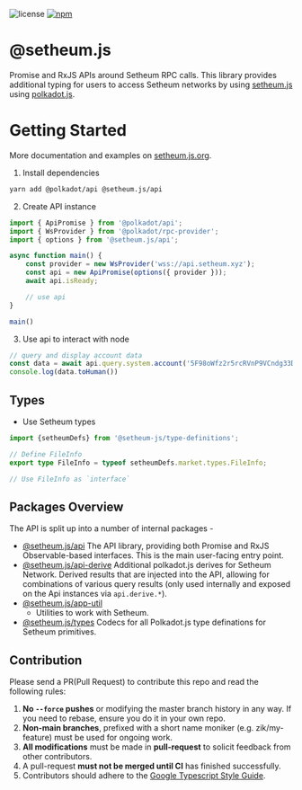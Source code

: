 ![license](https://img.shields.io/badge/License-Apache%202.0-blue?logo=apache&style=flat-square)
[![npm](https://img.shields.io/npm/v/@setheum.js/api?logo=npm&style=flat-square)](https://www.npmjs.com/package/@setheum.js/api)

# @setheum.js
Promise and RxJS APIs around Setheum RPC calls. 
This library provides additional typing for users to access Setheum networks by using [setheum.js](https://github.com/setheum-js/api) using [polkadot.js](https://github.com/polkadot-js/api).

# Getting Started

More documentation and examples on [setheum.js.org](https://setheum.js.org).

1. Install dependencies

```bash
yarn add @polkadot/api @setheum.js/api
```

2. Create API instance

```ts
import { ApiPromise } from '@polkadot/api';
import { WsProvider } from '@polkadot/rpc-provider';
import { options } from '@setheum.js/api';

async function main() {
    const provider = new WsProvider('wss://api.setheum.xyz');
    const api = new ApiPromise(options({ provider }));
    await api.isReady;

    // use api
}

main()
```

3. Use api to interact with node

```ts
// query and display account data
const data = await api.query.system.account('5F98oWfz2r5rcRVnP9VCndg33DAAsky3iuoBSpaPUbgN9AJn');
console.log(data.toHuman())
```

## Types

- Use Setheum types

```ts
import {setheumDefs} from '@setheum-js/type-definitions';

// Define FileInfo
export type FileInfo = typeof setheumDefs.market.types.FileInfo;

// Use FileInfo as `interface`
```

## Packages Overview

The API is split up into a number of internal packages -

- [@setheum.js/api](packages/api/) The API library, providing both Promise and RxJS Observable-based interfaces. This is the main user-facing entry point.
- [@setheum.js/api-derive](packages/api-derive/) Additional polkadot.js derives for Setheum Network.
Derived results that are injected into the API, allowing for combinations of various query results (only used internally and exposed on the Api instances via `api.derive.*`).
- [@setheum.js/app-util](./packages/app-util)
  - Utilities to work with Setheum.
- [@setheum.js/types](packages/types/) Codecs for all Polkadot.js type definations for Setheum primitives.

## Contribution
  
  Please send a PR(Pull Request) to contribute this repo and read the following rules:

  1. **No `--force` pushes** or modifying the master branch history in any way. If you need to rebase, ensure you do it in your own repo.
  2. **Non-main branches**, prefixed with a short name moniker (e.g. zik/my-feature) must be used for ongoing work.
  3. **All modifications** must be made in **pull-request** to solicit feedback from other contributors.
  4. A pull-request **must not be merged until CI** has finished successfully.
  5. Contributors should adhere to the [Google Typescript Style Guide](https://github.com/google/gts).
